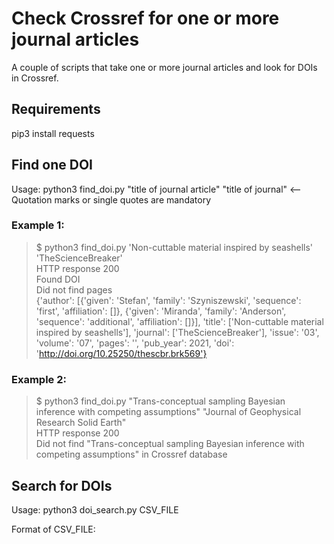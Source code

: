 # Check Crossref for one or more journal articles

A couple of scripts that take one or more journal articles and look for DOIs in Crossref.

## Requirements
pip3 install requests

## Find one DOI
Usage:  python3 find_doi.py "title of journal article" "title of journal"   <-- Quotation marks or single quotes are mandatory

### Example 1:
> $ python3 find_doi.py 'Non-cuttable material inspired by seashells' 'TheScienceBreaker'  
> HTTP response 200  
> Found DOI  
> Did not find pages  
> {'author': [{'given': 'Stefan', 'family': 'Szyniszewski', 'sequence': 'first', 'affiliation': []}, {'given': 'Miranda', 'family': 'Anderson', 'sequence': 'additional', 'affiliation': []}], 'title': ['Non-cuttable material inspired by seashells'], 'journal': ['TheScienceBreaker'], 'issue': '03', 'volume': '07', 'pages': '', 'pub_year': 2021, 'doi': 'http://doi.org/10.25250/thescbr.brk569'}

### Example 2:
> $ python3 find_doi.py "Trans-conceptual sampling Bayesian inference with competing assumptions" "Journal of Geophysical Research Solid Earth"  
> HTTP response 200  
> Did not find "Trans-conceptual sampling Bayesian inference with competing assumptions" in Crossref database   

## Search for DOIs
Usage:  python3 doi_search.py CSV_FILE  

Format of CSV_FILE:
